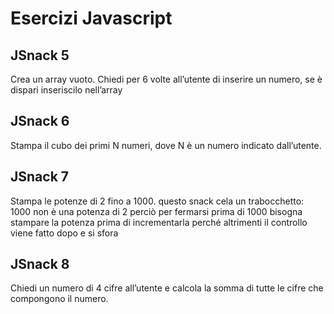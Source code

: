 Esercizi Javascript
===
## JSnack 5

 Crea un array vuoto.
 Chiedi per 6 volte all’utente di inserire un numero,
 se è dispari inseriscilo nell’array

## JSnack 6

 Stampa il cubo dei primi N numeri, dove N è un numero indicato dall’utente.

## JSnack 7 

 Stampa le potenze di 2 fino a 1000.
 questo snack cela un trabocchetto:  1000 non è una potenza di 2
 perciò per fermarsi prima di 1000 bisogna stampare la potenza prima di incrementarla
 perché altrimenti il controllo viene fatto dopo e si sfora

## JSnack 8

 Chiedi un numero di 4 cifre all’utente
 e calcola la somma di tutte le cifre che compongono il numero.